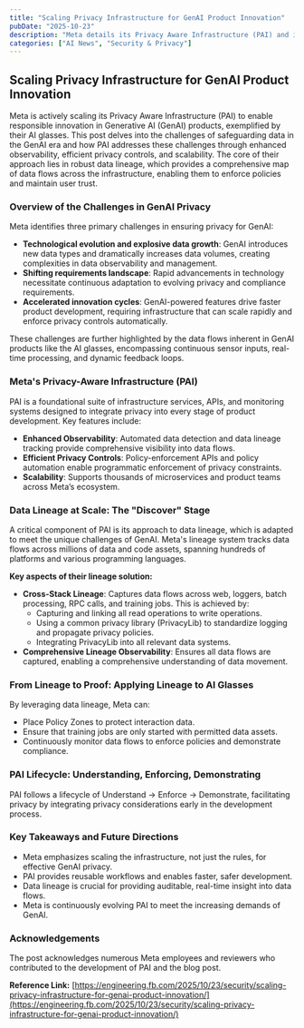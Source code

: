 ```yaml
---
title: "Scaling Privacy Infrastructure for GenAI Product Innovation"
pubDate: "2025-10-23"
description: "Meta details its Privacy Aware Infrastructure (PAI) and its evolution to support Generative AI (GenAI) product innovation, focusing on data lineage and policy enforcement for responsible AI development."
categories: ["AI News", "Security & Privacy"]
---
```


## Scaling Privacy Infrastructure for GenAI Product Innovation

Meta is actively scaling its Privacy Aware Infrastructure (PAI) to enable responsible innovation in Generative AI (GenAI) products, exemplified by their AI glasses. This post delves into the challenges of safeguarding data in the GenAI era and how PAI addresses these challenges through enhanced observability, efficient privacy controls, and scalability.  The core of their approach lies in robust data lineage, which provides a comprehensive map of data flows across the infrastructure, enabling them to enforce policies and maintain user trust.

### Overview of the Challenges in GenAI Privacy

Meta identifies three primary challenges in ensuring privacy for GenAI:

*   **Technological evolution and explosive data growth**: GenAI introduces new data types and dramatically increases data volumes, creating complexities in data observability and management.
*   **Shifting requirements landscape**: Rapid advancements in technology necessitate continuous adaptation to evolving privacy and compliance requirements.
*   **Accelerated innovation cycles**: GenAI-powered features drive faster product development, requiring infrastructure that can scale rapidly and enforce privacy controls automatically.

These challenges are further highlighted by the data flows inherent in GenAI products like the AI glasses, encompassing continuous sensor inputs, real-time processing, and dynamic feedback loops.

### Meta's Privacy-Aware Infrastructure (PAI)

PAI is a foundational suite of infrastructure services, APIs, and monitoring systems designed to integrate privacy into every stage of product development. Key features include:

*   **Enhanced Observability**: Automated data detection and data lineage tracking provide comprehensive visibility into data flows.
*   **Efficient Privacy Controls**: Policy-enforcement APIs and policy automation enable programmatic enforcement of privacy constraints.
*   **Scalability**: Supports thousands of microservices and product teams across Meta’s ecosystem.

### Data Lineage at Scale: The "Discover" Stage

A critical component of PAI is its approach to data lineage, which is adapted to meet the unique challenges of GenAI.  Meta's lineage system tracks data flows across millions of data and code assets, spanning hundreds of platforms and various programming languages.

**Key aspects of their lineage solution:**

*   **Cross-Stack Lineage**: Captures data flows across web, loggers, batch processing, RPC calls, and training jobs. This is achieved by:
    *   Capturing and linking all read operations to write operations.
    *   Using a common privacy library (PrivacyLib) to standardize logging and propagate privacy policies.
    *   Integrating PrivacyLib into all relevant data systems.
*   **Comprehensive Lineage Observability**: Ensures all data flows are captured, enabling a comprehensive understanding of data movement.

### From Lineage to Proof: Applying Lineage to AI Glasses

By leveraging data lineage, Meta can:

*   Place Policy Zones to protect interaction data.
*   Ensure that training jobs are only started with permitted data assets.
*   Continuously monitor data flows to enforce policies and demonstrate compliance.

### PAI Lifecycle: Understanding, Enforcing, Demonstrating

PAI follows a lifecycle of Understand -> Enforce -> Demonstrate, facilitating privacy by integrating privacy considerations early in the development process.

### Key Takeaways and Future Directions

*   Meta emphasizes scaling the infrastructure, not just the rules, for effective GenAI privacy.
*   PAI provides reusable workflows and enables faster, safer development.
*   Data lineage is crucial for providing auditable, real-time insight into data flows.
*   Meta is continuously evolving PAI to meet the increasing demands of GenAI.

### Acknowledgements

The post acknowledges numerous Meta employees and reviewers who contributed to the development of PAI and the blog post.

**Reference Link:** [https://engineering.fb.com/2025/10/23/security/scaling-privacy-infrastructure-for-genai-product-innovation/](https://engineering.fb.com/2025/10/23/security/scaling-privacy-infrastructure-for-genai-product-innovation/)